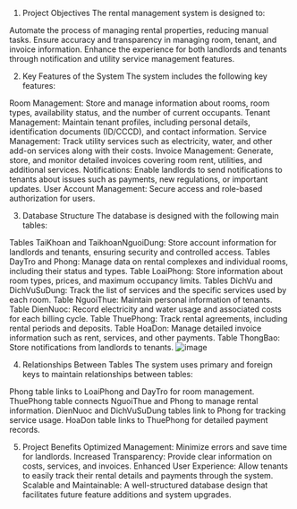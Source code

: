 1. Project Objectives
The rental management system is designed to:

Automate the process of managing rental properties, reducing manual tasks.
Ensure accuracy and transparency in managing room, tenant, and invoice information.
Enhance the experience for both landlords and tenants through notification and utility service management features.


2. Key Features of the System
The system includes the following key features:

Room Management: Store and manage information about rooms, room types, availability status, and the number of current occupants.
Tenant Management: Maintain tenant profiles, including personal details, identification documents (ID/CCCD), and contact information.
Service Management: Track utility services such as electricity, water, and other add-on services along with their costs.
Invoice Management: Generate, store, and monitor detailed invoices covering room rent, utilities, and additional services.
Notifications: Enable landlords to send notifications to tenants about issues such as payments, new regulations, or important updates.
User Account Management: Secure access and role-based authorization for users.

3. Database Structure
The database is designed with the following main tables:

Tables TaiKhoan and TaikhoanNguoiDung: Store account information for landlords and tenants, ensuring security and controlled access.
Tables DayTro and Phong: Manage data on rental complexes and individual rooms, including their status and types.
Table LoaiPhong: Store information about room types, prices, and maximum occupancy limits.
Tables DichVu and DichVuSuDung: Track the list of services and the specific services used by each room.
Table NguoiThue: Maintain personal information of tenants.
Table DienNuoc: Record electricity and water usage and associated costs for each billing cycle.
Table ThuePhong: Track rental agreements, including rental periods and deposits.
Table HoaDon: Manage detailed invoice information such as rent, services, and other payments.
Table ThongBao: Store notifications from landlords to tenants.
![image](https://github.com/user-attachments/assets/b5f6a386-760e-458d-bd9d-f413d5c998ae)

4. Relationships Between Tables
The system uses primary and foreign keys to maintain relationships between tables:

Phong table links to LoaiPhong and DayTro for room management.
ThuePhong table connects NguoiThue and Phong to manage rental information.
DienNuoc and DichVuSuDung tables link to Phong for tracking service usage.
HoaDon table links to ThuePhong for detailed payment records.

5. Project Benefits
Optimized Management: Minimize errors and save time for landlords.
Increased Transparency: Provide clear information on costs, services, and invoices.
Enhanced User Experience: Allow tenants to easily track their rental details and payments through the system.
Scalable and Maintainable: A well-structured database design that facilitates future feature additions and system upgrades.
